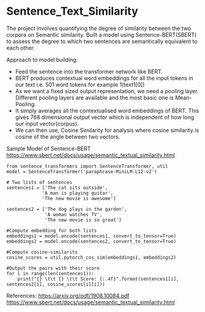 # Sentence_Text_Similarity
The project involves quantifying the degree of similarity between the two corpora on Semantic similarity.
Built a model using Sentence-BERT(SBERT) to assess the degree to which two sentences are semantically equivalent to each other.

Approach to model building:
- Feed the sentence into the transformer network like BERT.
- BERT produces contextual word embeddings for all the input tokens in our text i.e. 501 word tokens for example 1(text1[0])
- As we want a fixed sized output representation, we need a pooling layer. Different pooling layers are available and the most basic one is Mean-Pooling.
- It simply averages all the contextualised word embeddings of BERT. This gives 768 dimensional output vector which is independent of how long our input vector(corpus).
- We can then use, Cosine Similarity for analysis where cosine similarity is cosine of the angle between two vectors.

Sample Model of Sentence-BERT https://www.sbert.net/docs/usage/semantic_textual_similarity.html
```
from sentence_transformers import SentenceTransformer, util
model = SentenceTransformer('paraphrase-MiniLM-L12-v2')

# Two lists of sentences
sentences1 = ['The cat sits outside',
             'A man is playing guitar',
             'The new movie is awesome']

sentences2 = ['The dog plays in the garden',
              'A woman watches TV',
              'The new movie is so great']

#Compute embedding for both lists
embeddings1 = model.encode(sentences1, convert_to_tensor=True)
embeddings2 = model.encode(sentences2, convert_to_tensor=True)

#Compute cosine-similarits
cosine_scores = util.pytorch_cos_sim(embeddings1, embeddings2)

#Output the pairs with their score
for i in range(len(sentences1)):
    print("{} \t\t {} \t\t Score: {:.4f}".format(sentences1[i], sentences2[i], cosine_scores[i][i]))
```


References: 
https://arxiv.org/pdf/1908.10084.pdf
https://www.sbert.net/docs/usage/semantic_textual_similarity.html
